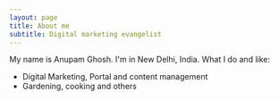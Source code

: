 ```yaml
---
layout: page
title: About me
subtitle: Digital marketing evangelist
---
```


My name is Anupam Ghosh. I'm in New Delhi, India. What I do and like:

- Digital Marketing, Portal and content management
- Gardening, cooking and others


<!--- ### my history

To be honest, I'm having some trouble remembering right now, so why don't you just watch [my movie] (http://en.wikipedia.org/wiki/The_Princess_Bride_%28film%29) and it will answer **all** your questions.
--->
